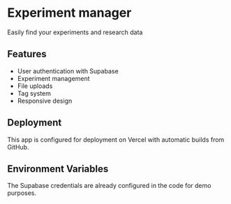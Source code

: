 # Experiment manager

Easily find your experiments and research data

## Features

- User authentication with Supabase
- Experiment management
- File uploads
- Tag system
- Responsive design

## Deployment

This app is configured for deployment on Vercel with automatic builds from GitHub.

## Environment Variables

The Supabase credentials are already configured in the code for demo purposes.
